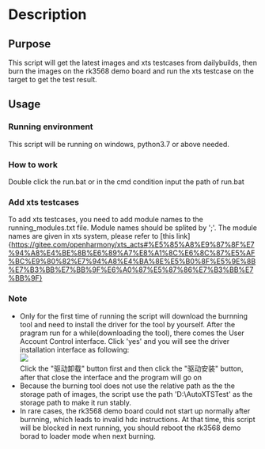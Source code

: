 # Description

## Purpose
This script will get the latest images and xts testcases from dailybuilds, then burn the images on the rk3568 demo board 
and run the xts testcase on the target to get the test result.

## Usage
### Running environment
This script will be running on windows, python3.7 or above needed.
### How to work
Double click the run.bat or in the cmd condition input the path of run.bat
### Add xts testcases
To add xts testcases, you need to add module names to the running_modules.txt file. Module names should be splited by ';'. The module names are given in xts system, please refer to [this link]{https://gitee.com/openharmony/xts_acts#%E5%85%A8%E9%87%8F%E7%94%A8%E4%BE%8B%E6%89%A7%E8%A1%8C%E6%8C%87%E5%AF%BC%E9%80%82%E7%94%A8%E4%BA%8E%E5%B0%8F%E5%9E%8B%E7%B3%BB%E7%BB%9F%E6%A0%87%E5%87%86%E7%B3%BB%E7%BB%9F}
### Note
- Only for the first time of running the script will download the burnning tool and need to install the driver for the tool
by yourself. After the pragram run for a while(downloading the tool), there comes the User Account Control interface.
Click 'yes' and you will see the driver installation interface as following:
<br />![](https://gitee.com/huyunhui1/images/raw/build/%E6%8D%95%E8%8E%B7.PNG)
<br />Click the "驱动卸载" button first and then click the "驱动安装" button, after that close the interface and the program
will go on
- Because the burning tool does not use the relative path as the the storage path of images, the script use the path 'D:\AutoXTSTest'
as the storage path to make it run stably.
- In rare cases, the rk3568 demo board could not start up normally after burnning, which leads to invalid hdc instructions.
At that time, this script will be blocked in next running, you should reboot the rk3568 demo borad to loader mode when next burning.